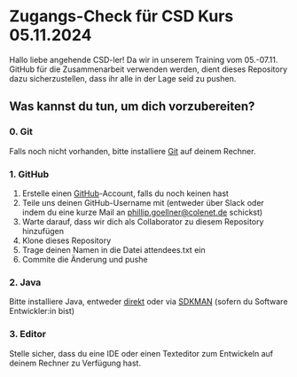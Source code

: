 # Zugangs-Check für CSD Kurs 05.11.2024
 
Hallo liebe angehende CSD-ler! Da wir in unserem Training vom 05.-07.11. GitHub für die Zusammenarbeit verwenden werden, dient dieses Repository dazu sicherzustellen, dass ihr alle in der Lage seid zu pushen.
 
## Was kannst du tun, um dich vorzubereiten?

### 0. Git

Falls noch nicht vorhanden, bitte installiere [Git](https://git-scm.com/) auf deinem Rechner.
 
### 1. GitHub
 
1. Erstelle einen [GitHub](https://github.com/)-Account, falls du noch keinen hast
2. Teile uns deinen GitHub-Username mit (entweder über Slack oder indem du eine kurze Mail an phillip.goellner@colenet.de schickst)
3. Warte darauf, dass wir dich als Collaborator zu diesem Repository hinzufügen
4. Klone dieses Repository
5. Trage deinen Namen in die Datei attendees.txt ein
6. Commite die Änderung und pushe


### 2. Java 

Bitte installiere Java, entweder [direkt](https://www.java.com/en/download/) oder via [SDKMAN](https://sdkman.io/) (sofern du Software Entwickler:in bist)

### 3. Editor 

Stelle sicher, dass du eine IDE oder einen Texteditor zum Entwickeln auf deinem Rechner zu Verfügung hast.
